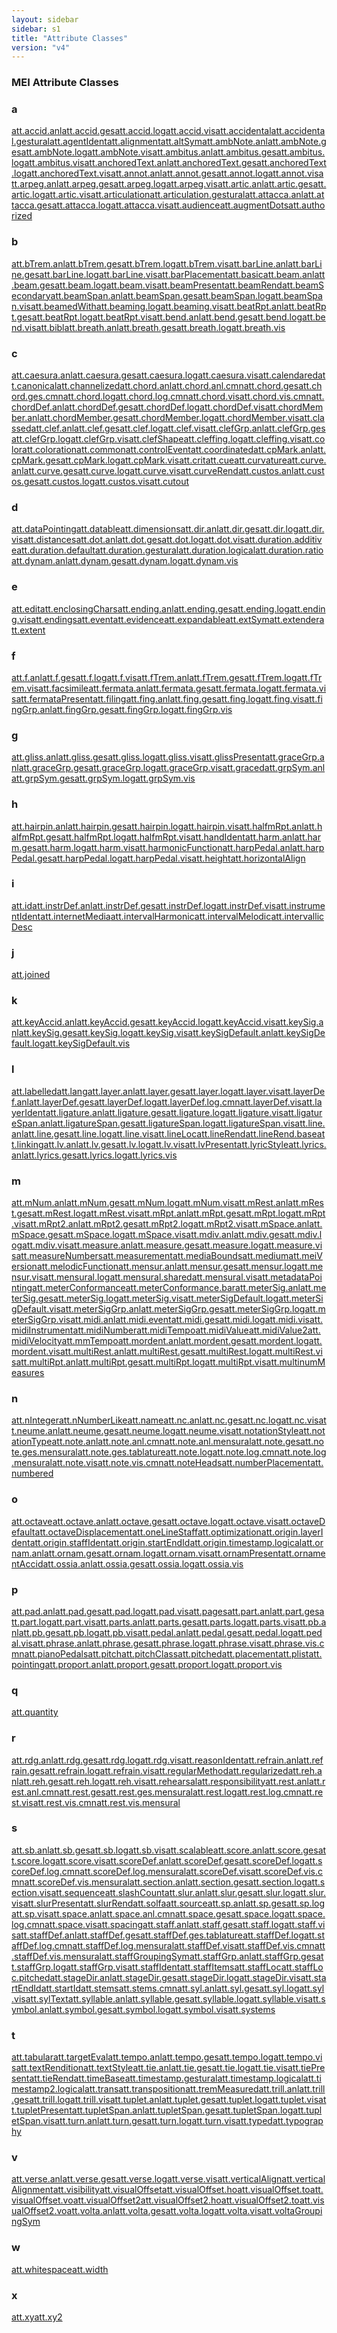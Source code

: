 ```yaml
---
layout: sidebar
sidebar: s1
title: "Attribute Classes"
version: "v4"
---
```

<div>
   <h3 class="widget-title">MEI Attribute Classes</h3>
   <div class="textwidget">
      <div class="sortedInitials well a">
         <h3>a</h3><a class="link_odd chip a" href="{{ site.baseurl }}/{{ page.version }}/attribute-classes/att.accid.anl.html">att.accid.anl</a><a class="link_odd chip a" href="{{ site.baseurl }}/{{ page.version }}/attribute-classes/att.accid.ges.html">att.accid.ges</a><a class="link_odd chip a" href="{{ site.baseurl }}/{{ page.version }}/attribute-classes/att.accid.log.html">att.accid.log</a><a class="link_odd chip a" href="{{ site.baseurl }}/{{ page.version }}/attribute-classes/att.accid.vis.html">att.accid.vis</a><a class="link_odd chip a" href="{{ site.baseurl }}/{{ page.version }}/attribute-classes/att.accidental.html">att.accidental</a><a class="link_odd chip a" href="{{ site.baseurl }}/{{ page.version }}/attribute-classes/att.accidental.gestural.html">att.accidental.gestural</a><a class="link_odd chip a" href="{{ site.baseurl }}/{{ page.version }}/attribute-classes/att.agentident.html">att.agentIdent</a><a class="link_odd chip a" href="{{ site.baseurl }}/{{ page.version }}/attribute-classes/att.alignment.html">att.alignment</a><a class="link_odd chip a" href="{{ site.baseurl }}/{{ page.version }}/attribute-classes/att.altsym.html">att.altSym</a><a class="link_odd chip a" href="{{ site.baseurl }}/{{ page.version }}/attribute-classes/att.ambnote.anl.html">att.ambNote.anl</a><a class="link_odd chip a" href="{{ site.baseurl }}/{{ page.version }}/attribute-classes/att.ambnote.ges.html">att.ambNote.ges</a><a class="link_odd chip a" href="{{ site.baseurl }}/{{ page.version }}/attribute-classes/att.ambnote.log.html">att.ambNote.log</a><a class="link_odd chip a" href="{{ site.baseurl }}/{{ page.version }}/attribute-classes/att.ambnote.vis.html">att.ambNote.vis</a><a class="link_odd chip a" href="{{ site.baseurl }}/{{ page.version }}/attribute-classes/att.ambitus.anl.html">att.ambitus.anl</a><a class="link_odd chip a" href="{{ site.baseurl }}/{{ page.version }}/attribute-classes/att.ambitus.ges.html">att.ambitus.ges</a><a class="link_odd chip a" href="{{ site.baseurl }}/{{ page.version }}/attribute-classes/att.ambitus.log.html">att.ambitus.log</a><a class="link_odd chip a" href="{{ site.baseurl }}/{{ page.version }}/attribute-classes/att.ambitus.vis.html">att.ambitus.vis</a><a class="link_odd chip a" href="{{ site.baseurl }}/{{ page.version }}/attribute-classes/att.anchoredtext.anl.html">att.anchoredText.anl</a><a class="link_odd chip a" href="{{ site.baseurl }}/{{ page.version }}/attribute-classes/att.anchoredtext.ges.html">att.anchoredText.ges</a><a class="link_odd chip a" href="{{ site.baseurl }}/{{ page.version }}/attribute-classes/att.anchoredtext.log.html">att.anchoredText.log</a><a class="link_odd chip a" href="{{ site.baseurl }}/{{ page.version }}/attribute-classes/att.anchoredtext.vis.html">att.anchoredText.vis</a><a class="link_odd chip a" href="{{ site.baseurl }}/{{ page.version }}/attribute-classes/att.annot.anl.html">att.annot.anl</a><a class="link_odd chip a" href="{{ site.baseurl }}/{{ page.version }}/attribute-classes/att.annot.ges.html">att.annot.ges</a><a class="link_odd chip a" href="{{ site.baseurl }}/{{ page.version }}/attribute-classes/att.annot.log.html">att.annot.log</a><a class="link_odd chip a" href="{{ site.baseurl }}/{{ page.version }}/attribute-classes/att.annot.vis.html">att.annot.vis</a><a class="link_odd chip a" href="{{ site.baseurl }}/{{ page.version }}/attribute-classes/att.arpeg.anl.html">att.arpeg.anl</a><a class="link_odd chip a" href="{{ site.baseurl }}/{{ page.version }}/attribute-classes/att.arpeg.ges.html">att.arpeg.ges</a><a class="link_odd chip a" href="{{ site.baseurl }}/{{ page.version }}/attribute-classes/att.arpeg.log.html">att.arpeg.log</a><a class="link_odd chip a" href="{{ site.baseurl }}/{{ page.version }}/attribute-classes/att.arpeg.vis.html">att.arpeg.vis</a><a class="link_odd chip a" href="{{ site.baseurl }}/{{ page.version }}/attribute-classes/att.artic.anl.html">att.artic.anl</a><a class="link_odd chip a" href="{{ site.baseurl }}/{{ page.version }}/attribute-classes/att.artic.ges.html">att.artic.ges</a><a class="link_odd chip a" href="{{ site.baseurl }}/{{ page.version }}/attribute-classes/att.artic.log.html">att.artic.log</a><a class="link_odd chip a" href="{{ site.baseurl }}/{{ page.version }}/attribute-classes/att.artic.vis.html">att.artic.vis</a><a class="link_odd chip a" href="{{ site.baseurl }}/{{ page.version }}/attribute-classes/att.articulation.html">att.articulation</a><a class="link_odd chip a" href="{{ site.baseurl }}/{{ page.version }}/attribute-classes/att.articulation.gestural.html">att.articulation.gestural</a><a class="link_odd chip a" href="{{ site.baseurl }}/{{ page.version }}/attribute-classes/att.attacca.anl.html">att.attacca.anl</a><a class="link_odd chip a" href="{{ site.baseurl }}/{{ page.version }}/attribute-classes/att.attacca.ges.html">att.attacca.ges</a><a class="link_odd chip a" href="{{ site.baseurl }}/{{ page.version }}/attribute-classes/att.attacca.log.html">att.attacca.log</a><a class="link_odd chip a" href="{{ site.baseurl }}/{{ page.version }}/attribute-classes/att.attacca.vis.html">att.attacca.vis</a><a class="link_odd chip a" href="{{ site.baseurl }}/{{ page.version }}/attribute-classes/att.audience.html">att.audience</a><a class="link_odd chip a" href="{{ site.baseurl }}/{{ page.version }}/attribute-classes/att.augmentdots.html">att.augmentDots</a><a class="link_odd chip a" href="{{ site.baseurl }}/{{ page.version }}/attribute-classes/att.authorized.html">att.authorized</a></div>
      <div class="sortedInitials well b">
         <h3>b</h3><a class="link_odd chip b" href="{{ site.baseurl }}/{{ page.version }}/attribute-classes/att.btrem.anl.html">att.bTrem.anl</a><a class="link_odd chip b" href="{{ site.baseurl }}/{{ page.version }}/attribute-classes/att.btrem.ges.html">att.bTrem.ges</a><a class="link_odd chip b" href="{{ site.baseurl }}/{{ page.version }}/attribute-classes/att.btrem.log.html">att.bTrem.log</a><a class="link_odd chip b" href="{{ site.baseurl }}/{{ page.version }}/attribute-classes/att.btrem.vis.html">att.bTrem.vis</a><a class="link_odd chip b" href="{{ site.baseurl }}/{{ page.version }}/attribute-classes/att.barline.anl.html">att.barLine.anl</a><a class="link_odd chip b" href="{{ site.baseurl }}/{{ page.version }}/attribute-classes/att.barline.ges.html">att.barLine.ges</a><a class="link_odd chip b" href="{{ site.baseurl }}/{{ page.version }}/attribute-classes/att.barline.log.html">att.barLine.log</a><a class="link_odd chip b" href="{{ site.baseurl }}/{{ page.version }}/attribute-classes/att.barline.vis.html">att.barLine.vis</a><a class="link_odd chip b" href="{{ site.baseurl }}/{{ page.version }}/attribute-classes/att.barplacement.html">att.barPlacement</a><a class="link_odd chip b" href="{{ site.baseurl }}/{{ page.version }}/attribute-classes/att.basic.html">att.basic</a><a class="link_odd chip b" href="{{ site.baseurl }}/{{ page.version }}/attribute-classes/att.beam.anl.html">att.beam.anl</a><a class="link_odd chip b" href="{{ site.baseurl }}/{{ page.version }}/attribute-classes/att.beam.ges.html">att.beam.ges</a><a class="link_odd chip b" href="{{ site.baseurl }}/{{ page.version }}/attribute-classes/att.beam.log.html">att.beam.log</a><a class="link_odd chip b" href="{{ site.baseurl }}/{{ page.version }}/attribute-classes/att.beam.vis.html">att.beam.vis</a><a class="link_odd chip b" href="{{ site.baseurl }}/{{ page.version }}/attribute-classes/att.beampresent.html">att.beamPresent</a><a class="link_odd chip b" href="{{ site.baseurl }}/{{ page.version }}/attribute-classes/att.beamrend.html">att.beamRend</a><a class="link_odd chip b" href="{{ site.baseurl }}/{{ page.version }}/attribute-classes/att.beamsecondary.html">att.beamSecondary</a><a class="link_odd chip b" href="{{ site.baseurl }}/{{ page.version }}/attribute-classes/att.beamspan.anl.html">att.beamSpan.anl</a><a class="link_odd chip b" href="{{ site.baseurl }}/{{ page.version }}/attribute-classes/att.beamspan.ges.html">att.beamSpan.ges</a><a class="link_odd chip b" href="{{ site.baseurl }}/{{ page.version }}/attribute-classes/att.beamspan.log.html">att.beamSpan.log</a><a class="link_odd chip b" href="{{ site.baseurl }}/{{ page.version }}/attribute-classes/att.beamspan.vis.html">att.beamSpan.vis</a><a class="link_odd chip b" href="{{ site.baseurl }}/{{ page.version }}/attribute-classes/att.beamedwith.html">att.beamedWith</a><a class="link_odd chip b" href="{{ site.baseurl }}/{{ page.version }}/attribute-classes/att.beaming.log.html">att.beaming.log</a><a class="link_odd chip b" href="{{ site.baseurl }}/{{ page.version }}/attribute-classes/att.beaming.vis.html">att.beaming.vis</a><a class="link_odd chip b" href="{{ site.baseurl }}/{{ page.version }}/attribute-classes/att.beatrpt.anl.html">att.beatRpt.anl</a><a class="link_odd chip b" href="{{ site.baseurl }}/{{ page.version }}/attribute-classes/att.beatrpt.ges.html">att.beatRpt.ges</a><a class="link_odd chip b" href="{{ site.baseurl }}/{{ page.version }}/attribute-classes/att.beatrpt.log.html">att.beatRpt.log</a><a class="link_odd chip b" href="{{ site.baseurl }}/{{ page.version }}/attribute-classes/att.beatrpt.vis.html">att.beatRpt.vis</a><a class="link_odd chip b" href="{{ site.baseurl }}/{{ page.version }}/attribute-classes/att.bend.anl.html">att.bend.anl</a><a class="link_odd chip b" href="{{ site.baseurl }}/{{ page.version }}/attribute-classes/att.bend.ges.html">att.bend.ges</a><a class="link_odd chip b" href="{{ site.baseurl }}/{{ page.version }}/attribute-classes/att.bend.log.html">att.bend.log</a><a class="link_odd chip b" href="{{ site.baseurl }}/{{ page.version }}/attribute-classes/att.bend.vis.html">att.bend.vis</a><a class="link_odd chip b" href="{{ site.baseurl }}/{{ page.version }}/attribute-classes/att.bibl.html">att.bibl</a><a class="link_odd chip b" href="{{ site.baseurl }}/{{ page.version }}/attribute-classes/att.breath.anl.html">att.breath.anl</a><a class="link_odd chip b" href="{{ site.baseurl }}/{{ page.version }}/attribute-classes/att.breath.ges.html">att.breath.ges</a><a class="link_odd chip b" href="{{ site.baseurl }}/{{ page.version }}/attribute-classes/att.breath.log.html">att.breath.log</a><a class="link_odd chip b" href="{{ site.baseurl }}/{{ page.version }}/attribute-classes/att.breath.vis.html">att.breath.vis</a></div>
      <div class="sortedInitials well c">
         <h3>c</h3><a class="link_odd chip c" href="{{ site.baseurl }}/{{ page.version }}/attribute-classes/att.caesura.anl.html">att.caesura.anl</a><a class="link_odd chip c" href="{{ site.baseurl }}/{{ page.version }}/attribute-classes/att.caesura.ges.html">att.caesura.ges</a><a class="link_odd chip c" href="{{ site.baseurl }}/{{ page.version }}/attribute-classes/att.caesura.log.html">att.caesura.log</a><a class="link_odd chip c" href="{{ site.baseurl }}/{{ page.version }}/attribute-classes/att.caesura.vis.html">att.caesura.vis</a><a class="link_odd chip c" href="{{ site.baseurl }}/{{ page.version }}/attribute-classes/att.calendared.html">att.calendared</a><a class="link_odd chip c" href="{{ site.baseurl }}/{{ page.version }}/attribute-classes/att.canonical.html">att.canonical</a><a class="link_odd chip c" href="{{ site.baseurl }}/{{ page.version }}/attribute-classes/att.channelized.html">att.channelized</a><a class="link_odd chip c" href="{{ site.baseurl }}/{{ page.version }}/attribute-classes/att.chord.anl.html">att.chord.anl</a><a class="link_odd chip c" href="{{ site.baseurl }}/{{ page.version }}/attribute-classes/att.chord.anl.cmn.html">att.chord.anl.cmn</a><a class="link_odd chip c" href="{{ site.baseurl }}/{{ page.version }}/attribute-classes/att.chord.ges.html">att.chord.ges</a><a class="link_odd chip c" href="{{ site.baseurl }}/{{ page.version }}/attribute-classes/att.chord.ges.cmn.html">att.chord.ges.cmn</a><a class="link_odd chip c" href="{{ site.baseurl }}/{{ page.version }}/attribute-classes/att.chord.log.html">att.chord.log</a><a class="link_odd chip c" href="{{ site.baseurl }}/{{ page.version }}/attribute-classes/att.chord.log.cmn.html">att.chord.log.cmn</a><a class="link_odd chip c" href="{{ site.baseurl }}/{{ page.version }}/attribute-classes/att.chord.vis.html">att.chord.vis</a><a class="link_odd chip c" href="{{ site.baseurl }}/{{ page.version }}/attribute-classes/att.chord.vis.cmn.html">att.chord.vis.cmn</a><a class="link_odd chip c" href="{{ site.baseurl }}/{{ page.version }}/attribute-classes/att.chorddef.anl.html">att.chordDef.anl</a><a class="link_odd chip c" href="{{ site.baseurl }}/{{ page.version }}/attribute-classes/att.chorddef.ges.html">att.chordDef.ges</a><a class="link_odd chip c" href="{{ site.baseurl }}/{{ page.version }}/attribute-classes/att.chorddef.log.html">att.chordDef.log</a><a class="link_odd chip c" href="{{ site.baseurl }}/{{ page.version }}/attribute-classes/att.chorddef.vis.html">att.chordDef.vis</a><a class="link_odd chip c" href="{{ site.baseurl }}/{{ page.version }}/attribute-classes/att.chordmember.anl.html">att.chordMember.anl</a><a class="link_odd chip c" href="{{ site.baseurl }}/{{ page.version }}/attribute-classes/att.chordmember.ges.html">att.chordMember.ges</a><a class="link_odd chip c" href="{{ site.baseurl }}/{{ page.version }}/attribute-classes/att.chordmember.log.html">att.chordMember.log</a><a class="link_odd chip c" href="{{ site.baseurl }}/{{ page.version }}/attribute-classes/att.chordmember.vis.html">att.chordMember.vis</a><a class="link_odd chip c" href="{{ site.baseurl }}/{{ page.version }}/attribute-classes/att.classed.html">att.classed</a><a class="link_odd chip c" href="{{ site.baseurl }}/{{ page.version }}/attribute-classes/att.clef.anl.html">att.clef.anl</a><a class="link_odd chip c" href="{{ site.baseurl }}/{{ page.version }}/attribute-classes/att.clef.ges.html">att.clef.ges</a><a class="link_odd chip c" href="{{ site.baseurl }}/{{ page.version }}/attribute-classes/att.clef.log.html">att.clef.log</a><a class="link_odd chip c" href="{{ site.baseurl }}/{{ page.version }}/attribute-classes/att.clef.vis.html">att.clef.vis</a><a class="link_odd chip c" href="{{ site.baseurl }}/{{ page.version }}/attribute-classes/att.clefgrp.anl.html">att.clefGrp.anl</a><a class="link_odd chip c" href="{{ site.baseurl }}/{{ page.version }}/attribute-classes/att.clefgrp.ges.html">att.clefGrp.ges</a><a class="link_odd chip c" href="{{ site.baseurl }}/{{ page.version }}/attribute-classes/att.clefgrp.log.html">att.clefGrp.log</a><a class="link_odd chip c" href="{{ site.baseurl }}/{{ page.version }}/attribute-classes/att.clefgrp.vis.html">att.clefGrp.vis</a><a class="link_odd chip c" href="{{ site.baseurl }}/{{ page.version }}/attribute-classes/att.clefshape.html">att.clefShape</a><a class="link_odd chip c" href="{{ site.baseurl }}/{{ page.version }}/attribute-classes/att.cleffing.log.html">att.cleffing.log</a><a class="link_odd chip c" href="{{ site.baseurl }}/{{ page.version }}/attribute-classes/att.cleffing.vis.html">att.cleffing.vis</a><a class="link_odd chip c" href="{{ site.baseurl }}/{{ page.version }}/attribute-classes/att.color.html">att.color</a><a class="link_odd chip c" href="{{ site.baseurl }}/{{ page.version }}/attribute-classes/att.coloration.html">att.coloration</a><a class="link_odd chip c" href="{{ site.baseurl }}/{{ page.version }}/attribute-classes/att.common.html">att.common</a><a class="link_odd chip c" href="{{ site.baseurl }}/{{ page.version }}/attribute-classes/att.controlevent.html">att.controlEvent</a><a class="link_odd chip c" href="{{ site.baseurl }}/{{ page.version }}/attribute-classes/att.coordinated.html">att.coordinated</a><a class="link_odd chip c" href="{{ site.baseurl }}/{{ page.version }}/attribute-classes/att.cpmark.anl.html">att.cpMark.anl</a><a class="link_odd chip c" href="{{ site.baseurl }}/{{ page.version }}/attribute-classes/att.cpmark.ges.html">att.cpMark.ges</a><a class="link_odd chip c" href="{{ site.baseurl }}/{{ page.version }}/attribute-classes/att.cpmark.log.html">att.cpMark.log</a><a class="link_odd chip c" href="{{ site.baseurl }}/{{ page.version }}/attribute-classes/att.cpmark.vis.html">att.cpMark.vis</a><a class="link_odd chip c" href="{{ site.baseurl }}/{{ page.version }}/attribute-classes/att.crit.html">att.crit</a><a class="link_odd chip c" href="{{ site.baseurl }}/{{ page.version }}/attribute-classes/att.cue.html">att.cue</a><a class="link_odd chip c" href="{{ site.baseurl }}/{{ page.version }}/attribute-classes/att.curvature.html">att.curvature</a><a class="link_odd chip c" href="{{ site.baseurl }}/{{ page.version }}/attribute-classes/att.curve.anl.html">att.curve.anl</a><a class="link_odd chip c" href="{{ site.baseurl }}/{{ page.version }}/attribute-classes/att.curve.ges.html">att.curve.ges</a><a class="link_odd chip c" href="{{ site.baseurl }}/{{ page.version }}/attribute-classes/att.curve.log.html">att.curve.log</a><a class="link_odd chip c" href="{{ site.baseurl }}/{{ page.version }}/attribute-classes/att.curve.vis.html">att.curve.vis</a><a class="link_odd chip c" href="{{ site.baseurl }}/{{ page.version }}/attribute-classes/att.curverend.html">att.curveRend</a><a class="link_odd chip c" href="{{ site.baseurl }}/{{ page.version }}/attribute-classes/att.custos.anl.html">att.custos.anl</a><a class="link_odd chip c" href="{{ site.baseurl }}/{{ page.version }}/attribute-classes/att.custos.ges.html">att.custos.ges</a><a class="link_odd chip c" href="{{ site.baseurl }}/{{ page.version }}/attribute-classes/att.custos.log.html">att.custos.log</a><a class="link_odd chip c" href="{{ site.baseurl }}/{{ page.version }}/attribute-classes/att.custos.vis.html">att.custos.vis</a><a class="link_odd chip c" href="{{ site.baseurl }}/{{ page.version }}/attribute-classes/att.cutout.html">att.cutout</a></div>
      <div class="sortedInitials well d">
         <h3>d</h3><a class="link_odd chip d" href="{{ site.baseurl }}/{{ page.version }}/attribute-classes/att.datapointing.html">att.dataPointing</a><a class="link_odd chip d" href="{{ site.baseurl }}/{{ page.version }}/attribute-classes/att.datable.html">att.datable</a><a class="link_odd chip d" href="{{ site.baseurl }}/{{ page.version }}/attribute-classes/att.dimensions.html">att.dimensions</a><a class="link_odd chip d" href="{{ site.baseurl }}/{{ page.version }}/attribute-classes/att.dir.anl.html">att.dir.anl</a><a class="link_odd chip d" href="{{ site.baseurl }}/{{ page.version }}/attribute-classes/att.dir.ges.html">att.dir.ges</a><a class="link_odd chip d" href="{{ site.baseurl }}/{{ page.version }}/attribute-classes/att.dir.log.html">att.dir.log</a><a class="link_odd chip d" href="{{ site.baseurl }}/{{ page.version }}/attribute-classes/att.dir.vis.html">att.dir.vis</a><a class="link_odd chip d" href="{{ site.baseurl }}/{{ page.version }}/attribute-classes/att.distances.html">att.distances</a><a class="link_odd chip d" href="{{ site.baseurl }}/{{ page.version }}/attribute-classes/att.dot.anl.html">att.dot.anl</a><a class="link_odd chip d" href="{{ site.baseurl }}/{{ page.version }}/attribute-classes/att.dot.ges.html">att.dot.ges</a><a class="link_odd chip d" href="{{ site.baseurl }}/{{ page.version }}/attribute-classes/att.dot.log.html">att.dot.log</a><a class="link_odd chip d" href="{{ site.baseurl }}/{{ page.version }}/attribute-classes/att.dot.vis.html">att.dot.vis</a><a class="link_odd chip d" href="{{ site.baseurl }}/{{ page.version }}/attribute-classes/att.duration.additive.html">att.duration.additive</a><a class="link_odd chip d" href="{{ site.baseurl }}/{{ page.version }}/attribute-classes/att.duration.default.html">att.duration.default</a><a class="link_odd chip d" href="{{ site.baseurl }}/{{ page.version }}/attribute-classes/att.duration.gestural.html">att.duration.gestural</a><a class="link_odd chip d" href="{{ site.baseurl }}/{{ page.version }}/attribute-classes/att.duration.logical.html">att.duration.logical</a><a class="link_odd chip d" href="{{ site.baseurl }}/{{ page.version }}/attribute-classes/att.duration.ratio.html">att.duration.ratio</a><a class="link_odd chip d" href="{{ site.baseurl }}/{{ page.version }}/attribute-classes/att.dynam.anl.html">att.dynam.anl</a><a class="link_odd chip d" href="{{ site.baseurl }}/{{ page.version }}/attribute-classes/att.dynam.ges.html">att.dynam.ges</a><a class="link_odd chip d" href="{{ site.baseurl }}/{{ page.version }}/attribute-classes/att.dynam.log.html">att.dynam.log</a><a class="link_odd chip d" href="{{ site.baseurl }}/{{ page.version }}/attribute-classes/att.dynam.vis.html">att.dynam.vis</a></div>
      <div class="sortedInitials well e">
         <h3>e</h3><a class="link_odd chip e" href="{{ site.baseurl }}/{{ page.version }}/attribute-classes/att.edit.html">att.edit</a><a class="link_odd chip e" href="{{ site.baseurl }}/{{ page.version }}/attribute-classes/att.enclosingchars.html">att.enclosingChars</a><a class="link_odd chip e" href="{{ site.baseurl }}/{{ page.version }}/attribute-classes/att.ending.anl.html">att.ending.anl</a><a class="link_odd chip e" href="{{ site.baseurl }}/{{ page.version }}/attribute-classes/att.ending.ges.html">att.ending.ges</a><a class="link_odd chip e" href="{{ site.baseurl }}/{{ page.version }}/attribute-classes/att.ending.log.html">att.ending.log</a><a class="link_odd chip e" href="{{ site.baseurl }}/{{ page.version }}/attribute-classes/att.ending.vis.html">att.ending.vis</a><a class="link_odd chip e" href="{{ site.baseurl }}/{{ page.version }}/attribute-classes/att.endings.html">att.endings</a><a class="link_odd chip e" href="{{ site.baseurl }}/{{ page.version }}/attribute-classes/att.event.html">att.event</a><a class="link_odd chip e" href="{{ site.baseurl }}/{{ page.version }}/attribute-classes/att.evidence.html">att.evidence</a><a class="link_odd chip e" href="{{ site.baseurl }}/{{ page.version }}/attribute-classes/att.expandable.html">att.expandable</a><a class="link_odd chip e" href="{{ site.baseurl }}/{{ page.version }}/attribute-classes/att.extsym.html">att.extSym</a><a class="link_odd chip e" href="{{ site.baseurl }}/{{ page.version }}/attribute-classes/att.extender.html">att.extender</a><a class="link_odd chip e" href="{{ site.baseurl }}/{{ page.version }}/attribute-classes/att.extent.html">att.extent</a></div>
      <div class="sortedInitials well f">
         <h3>f</h3><a class="link_odd chip f" href="{{ site.baseurl }}/{{ page.version }}/attribute-classes/att.f.anl.html">att.f.anl</a><a class="link_odd chip f" href="{{ site.baseurl }}/{{ page.version }}/attribute-classes/att.f.ges.html">att.f.ges</a><a class="link_odd chip f" href="{{ site.baseurl }}/{{ page.version }}/attribute-classes/att.f.log.html">att.f.log</a><a class="link_odd chip f" href="{{ site.baseurl }}/{{ page.version }}/attribute-classes/att.f.vis.html">att.f.vis</a><a class="link_odd chip f" href="{{ site.baseurl }}/{{ page.version }}/attribute-classes/att.ftrem.anl.html">att.fTrem.anl</a><a class="link_odd chip f" href="{{ site.baseurl }}/{{ page.version }}/attribute-classes/att.ftrem.ges.html">att.fTrem.ges</a><a class="link_odd chip f" href="{{ site.baseurl }}/{{ page.version }}/attribute-classes/att.ftrem.log.html">att.fTrem.log</a><a class="link_odd chip f" href="{{ site.baseurl }}/{{ page.version }}/attribute-classes/att.ftrem.vis.html">att.fTrem.vis</a><a class="link_odd chip f" href="{{ site.baseurl }}/{{ page.version }}/attribute-classes/att.facsimile.html">att.facsimile</a><a class="link_odd chip f" href="{{ site.baseurl }}/{{ page.version }}/attribute-classes/att.fermata.anl.html">att.fermata.anl</a><a class="link_odd chip f" href="{{ site.baseurl }}/{{ page.version }}/attribute-classes/att.fermata.ges.html">att.fermata.ges</a><a class="link_odd chip f" href="{{ site.baseurl }}/{{ page.version }}/attribute-classes/att.fermata.log.html">att.fermata.log</a><a class="link_odd chip f" href="{{ site.baseurl }}/{{ page.version }}/attribute-classes/att.fermata.vis.html">att.fermata.vis</a><a class="link_odd chip f" href="{{ site.baseurl }}/{{ page.version }}/attribute-classes/att.fermatapresent.html">att.fermataPresent</a><a class="link_odd chip f" href="{{ site.baseurl }}/{{ page.version }}/attribute-classes/att.filing.html">att.filing</a><a class="link_odd chip f" href="{{ site.baseurl }}/{{ page.version }}/attribute-classes/att.fing.anl.html">att.fing.anl</a><a class="link_odd chip f" href="{{ site.baseurl }}/{{ page.version }}/attribute-classes/att.fing.ges.html">att.fing.ges</a><a class="link_odd chip f" href="{{ site.baseurl }}/{{ page.version }}/attribute-classes/att.fing.log.html">att.fing.log</a><a class="link_odd chip f" href="{{ site.baseurl }}/{{ page.version }}/attribute-classes/att.fing.vis.html">att.fing.vis</a><a class="link_odd chip f" href="{{ site.baseurl }}/{{ page.version }}/attribute-classes/att.finggrp.anl.html">att.fingGrp.anl</a><a class="link_odd chip f" href="{{ site.baseurl }}/{{ page.version }}/attribute-classes/att.finggrp.ges.html">att.fingGrp.ges</a><a class="link_odd chip f" href="{{ site.baseurl }}/{{ page.version }}/attribute-classes/att.finggrp.log.html">att.fingGrp.log</a><a class="link_odd chip f" href="{{ site.baseurl }}/{{ page.version }}/attribute-classes/att.finggrp.vis.html">att.fingGrp.vis</a></div>
      <div class="sortedInitials well g">
         <h3>g</h3><a class="link_odd chip g" href="{{ site.baseurl }}/{{ page.version }}/attribute-classes/att.gliss.anl.html">att.gliss.anl</a><a class="link_odd chip g" href="{{ site.baseurl }}/{{ page.version }}/attribute-classes/att.gliss.ges.html">att.gliss.ges</a><a class="link_odd chip g" href="{{ site.baseurl }}/{{ page.version }}/attribute-classes/att.gliss.log.html">att.gliss.log</a><a class="link_odd chip g" href="{{ site.baseurl }}/{{ page.version }}/attribute-classes/att.gliss.vis.html">att.gliss.vis</a><a class="link_odd chip g" href="{{ site.baseurl }}/{{ page.version }}/attribute-classes/att.glisspresent.html">att.glissPresent</a><a class="link_odd chip g" href="{{ site.baseurl }}/{{ page.version }}/attribute-classes/att.gracegrp.anl.html">att.graceGrp.anl</a><a class="link_odd chip g" href="{{ site.baseurl }}/{{ page.version }}/attribute-classes/att.gracegrp.ges.html">att.graceGrp.ges</a><a class="link_odd chip g" href="{{ site.baseurl }}/{{ page.version }}/attribute-classes/att.gracegrp.log.html">att.graceGrp.log</a><a class="link_odd chip g" href="{{ site.baseurl }}/{{ page.version }}/attribute-classes/att.gracegrp.vis.html">att.graceGrp.vis</a><a class="link_odd chip g" href="{{ site.baseurl }}/{{ page.version }}/attribute-classes/att.graced.html">att.graced</a><a class="link_odd chip g" href="{{ site.baseurl }}/{{ page.version }}/attribute-classes/att.grpsym.anl.html">att.grpSym.anl</a><a class="link_odd chip g" href="{{ site.baseurl }}/{{ page.version }}/attribute-classes/att.grpsym.ges.html">att.grpSym.ges</a><a class="link_odd chip g" href="{{ site.baseurl }}/{{ page.version }}/attribute-classes/att.grpsym.log.html">att.grpSym.log</a><a class="link_odd chip g" href="{{ site.baseurl }}/{{ page.version }}/attribute-classes/att.grpsym.vis.html">att.grpSym.vis</a></div>
      <div class="sortedInitials well h">
         <h3>h</h3><a class="link_odd chip h" href="{{ site.baseurl }}/{{ page.version }}/attribute-classes/att.hairpin.anl.html">att.hairpin.anl</a><a class="link_odd chip h" href="{{ site.baseurl }}/{{ page.version }}/attribute-classes/att.hairpin.ges.html">att.hairpin.ges</a><a class="link_odd chip h" href="{{ site.baseurl }}/{{ page.version }}/attribute-classes/att.hairpin.log.html">att.hairpin.log</a><a class="link_odd chip h" href="{{ site.baseurl }}/{{ page.version }}/attribute-classes/att.hairpin.vis.html">att.hairpin.vis</a><a class="link_odd chip h" href="{{ site.baseurl }}/{{ page.version }}/attribute-classes/att.halfmrpt.anl.html">att.halfmRpt.anl</a><a class="link_odd chip h" href="{{ site.baseurl }}/{{ page.version }}/attribute-classes/att.halfmrpt.ges.html">att.halfmRpt.ges</a><a class="link_odd chip h" href="{{ site.baseurl }}/{{ page.version }}/attribute-classes/att.halfmrpt.log.html">att.halfmRpt.log</a><a class="link_odd chip h" href="{{ site.baseurl }}/{{ page.version }}/attribute-classes/att.halfmrpt.vis.html">att.halfmRpt.vis</a><a class="link_odd chip h" href="{{ site.baseurl }}/{{ page.version }}/attribute-classes/att.handident.html">att.handIdent</a><a class="link_odd chip h" href="{{ site.baseurl }}/{{ page.version }}/attribute-classes/att.harm.anl.html">att.harm.anl</a><a class="link_odd chip h" href="{{ site.baseurl }}/{{ page.version }}/attribute-classes/att.harm.ges.html">att.harm.ges</a><a class="link_odd chip h" href="{{ site.baseurl }}/{{ page.version }}/attribute-classes/att.harm.log.html">att.harm.log</a><a class="link_odd chip h" href="{{ site.baseurl }}/{{ page.version }}/attribute-classes/att.harm.vis.html">att.harm.vis</a><a class="link_odd chip h" href="{{ site.baseurl }}/{{ page.version }}/attribute-classes/att.harmonicfunction.html">att.harmonicFunction</a><a class="link_odd chip h" href="{{ site.baseurl }}/{{ page.version }}/attribute-classes/att.harppedal.anl.html">att.harpPedal.anl</a><a class="link_odd chip h" href="{{ site.baseurl }}/{{ page.version }}/attribute-classes/att.harppedal.ges.html">att.harpPedal.ges</a><a class="link_odd chip h" href="{{ site.baseurl }}/{{ page.version }}/attribute-classes/att.harppedal.log.html">att.harpPedal.log</a><a class="link_odd chip h" href="{{ site.baseurl }}/{{ page.version }}/attribute-classes/att.harppedal.vis.html">att.harpPedal.vis</a><a class="link_odd chip h" href="{{ site.baseurl }}/{{ page.version }}/attribute-classes/att.height.html">att.height</a><a class="link_odd chip h" href="{{ site.baseurl }}/{{ page.version }}/attribute-classes/att.horizontalalign.html">att.horizontalAlign</a></div>
      <div class="sortedInitials well i">
         <h3>i</h3><a class="link_odd chip i" href="{{ site.baseurl }}/{{ page.version }}/attribute-classes/att.id.html">att.id</a><a class="link_odd chip i" href="{{ site.baseurl }}/{{ page.version }}/attribute-classes/att.instrdef.anl.html">att.instrDef.anl</a><a class="link_odd chip i" href="{{ site.baseurl }}/{{ page.version }}/attribute-classes/att.instrdef.ges.html">att.instrDef.ges</a><a class="link_odd chip i" href="{{ site.baseurl }}/{{ page.version }}/attribute-classes/att.instrdef.log.html">att.instrDef.log</a><a class="link_odd chip i" href="{{ site.baseurl }}/{{ page.version }}/attribute-classes/att.instrdef.vis.html">att.instrDef.vis</a><a class="link_odd chip i" href="{{ site.baseurl }}/{{ page.version }}/attribute-classes/att.instrumentident.html">att.instrumentIdent</a><a class="link_odd chip i" href="{{ site.baseurl }}/{{ page.version }}/attribute-classes/att.internetmedia.html">att.internetMedia</a><a class="link_odd chip i" href="{{ site.baseurl }}/{{ page.version }}/attribute-classes/att.intervalharmonic.html">att.intervalHarmonic</a><a class="link_odd chip i" href="{{ site.baseurl }}/{{ page.version }}/attribute-classes/att.intervalmelodic.html">att.intervalMelodic</a><a class="link_odd chip i" href="{{ site.baseurl }}/{{ page.version }}/attribute-classes/att.intervallicdesc.html">att.intervallicDesc</a></div>
      <div class="sortedInitials well j">
         <h3>j</h3><a class="link_odd chip j" href="{{ site.baseurl }}/{{ page.version }}/attribute-classes/att.joined.html">att.joined</a></div>
      <div class="sortedInitials well k">
         <h3>k</h3><a class="link_odd chip k" href="{{ site.baseurl }}/{{ page.version }}/attribute-classes/att.keyaccid.anl.html">att.keyAccid.anl</a><a class="link_odd chip k" href="{{ site.baseurl }}/{{ page.version }}/attribute-classes/att.keyaccid.ges.html">att.keyAccid.ges</a><a class="link_odd chip k" href="{{ site.baseurl }}/{{ page.version }}/attribute-classes/att.keyaccid.log.html">att.keyAccid.log</a><a class="link_odd chip k" href="{{ site.baseurl }}/{{ page.version }}/attribute-classes/att.keyaccid.vis.html">att.keyAccid.vis</a><a class="link_odd chip k" href="{{ site.baseurl }}/{{ page.version }}/attribute-classes/att.keysig.anl.html">att.keySig.anl</a><a class="link_odd chip k" href="{{ site.baseurl }}/{{ page.version }}/attribute-classes/att.keysig.ges.html">att.keySig.ges</a><a class="link_odd chip k" href="{{ site.baseurl }}/{{ page.version }}/attribute-classes/att.keysig.log.html">att.keySig.log</a><a class="link_odd chip k" href="{{ site.baseurl }}/{{ page.version }}/attribute-classes/att.keysig.vis.html">att.keySig.vis</a><a class="link_odd chip k" href="{{ site.baseurl }}/{{ page.version }}/attribute-classes/att.keysigdefault.anl.html">att.keySigDefault.anl</a><a class="link_odd chip k" href="{{ site.baseurl }}/{{ page.version }}/attribute-classes/att.keysigdefault.log.html">att.keySigDefault.log</a><a class="link_odd chip k" href="{{ site.baseurl }}/{{ page.version }}/attribute-classes/att.keysigdefault.vis.html">att.keySigDefault.vis</a></div>
      <div class="sortedInitials well l">
         <h3>l</h3><a class="link_odd chip l" href="{{ site.baseurl }}/{{ page.version }}/attribute-classes/att.labelled.html">att.labelled</a><a class="link_odd chip l" href="{{ site.baseurl }}/{{ page.version }}/attribute-classes/att.lang.html">att.lang</a><a class="link_odd chip l" href="{{ site.baseurl }}/{{ page.version }}/attribute-classes/att.layer.anl.html">att.layer.anl</a><a class="link_odd chip l" href="{{ site.baseurl }}/{{ page.version }}/attribute-classes/att.layer.ges.html">att.layer.ges</a><a class="link_odd chip l" href="{{ site.baseurl }}/{{ page.version }}/attribute-classes/att.layer.log.html">att.layer.log</a><a class="link_odd chip l" href="{{ site.baseurl }}/{{ page.version }}/attribute-classes/att.layer.vis.html">att.layer.vis</a><a class="link_odd chip l" href="{{ site.baseurl }}/{{ page.version }}/attribute-classes/att.layerdef.anl.html">att.layerDef.anl</a><a class="link_odd chip l" href="{{ site.baseurl }}/{{ page.version }}/attribute-classes/att.layerdef.ges.html">att.layerDef.ges</a><a class="link_odd chip l" href="{{ site.baseurl }}/{{ page.version }}/attribute-classes/att.layerdef.log.html">att.layerDef.log</a><a class="link_odd chip l" href="{{ site.baseurl }}/{{ page.version }}/attribute-classes/att.layerdef.log.cmn.html">att.layerDef.log.cmn</a><a class="link_odd chip l" href="{{ site.baseurl }}/{{ page.version }}/attribute-classes/att.layerdef.vis.html">att.layerDef.vis</a><a class="link_odd chip l" href="{{ site.baseurl }}/{{ page.version }}/attribute-classes/att.layerident.html">att.layerIdent</a><a class="link_odd chip l" href="{{ site.baseurl }}/{{ page.version }}/attribute-classes/att.ligature.anl.html">att.ligature.anl</a><a class="link_odd chip l" href="{{ site.baseurl }}/{{ page.version }}/attribute-classes/att.ligature.ges.html">att.ligature.ges</a><a class="link_odd chip l" href="{{ site.baseurl }}/{{ page.version }}/attribute-classes/att.ligature.log.html">att.ligature.log</a><a class="link_odd chip l" href="{{ site.baseurl }}/{{ page.version }}/attribute-classes/att.ligature.vis.html">att.ligature.vis</a><a class="link_odd chip l" href="{{ site.baseurl }}/{{ page.version }}/attribute-classes/att.ligaturespan.anl.html">att.ligatureSpan.anl</a><a class="link_odd chip l" href="{{ site.baseurl }}/{{ page.version }}/attribute-classes/att.ligaturespan.ges.html">att.ligatureSpan.ges</a><a class="link_odd chip l" href="{{ site.baseurl }}/{{ page.version }}/attribute-classes/att.ligaturespan.log.html">att.ligatureSpan.log</a><a class="link_odd chip l" href="{{ site.baseurl }}/{{ page.version }}/attribute-classes/att.ligaturespan.vis.html">att.ligatureSpan.vis</a><a class="link_odd chip l" href="{{ site.baseurl }}/{{ page.version }}/attribute-classes/att.line.anl.html">att.line.anl</a><a class="link_odd chip l" href="{{ site.baseurl }}/{{ page.version }}/attribute-classes/att.line.ges.html">att.line.ges</a><a class="link_odd chip l" href="{{ site.baseurl }}/{{ page.version }}/attribute-classes/att.line.log.html">att.line.log</a><a class="link_odd chip l" href="{{ site.baseurl }}/{{ page.version }}/attribute-classes/att.line.vis.html">att.line.vis</a><a class="link_odd chip l" href="{{ site.baseurl }}/{{ page.version }}/attribute-classes/att.lineloc.html">att.lineLoc</a><a class="link_odd chip l" href="{{ site.baseurl }}/{{ page.version }}/attribute-classes/att.linerend.html">att.lineRend</a><a class="link_odd chip l" href="{{ site.baseurl }}/{{ page.version }}/attribute-classes/att.linerend.base.html">att.lineRend.base</a><a class="link_odd chip l" href="{{ site.baseurl }}/{{ page.version }}/attribute-classes/att.linking.html">att.linking</a><a class="link_odd chip l" href="{{ site.baseurl }}/{{ page.version }}/attribute-classes/att.lv.anl.html">att.lv.anl</a><a class="link_odd chip l" href="{{ site.baseurl }}/{{ page.version }}/attribute-classes/att.lv.ges.html">att.lv.ges</a><a class="link_odd chip l" href="{{ site.baseurl }}/{{ page.version }}/attribute-classes/att.lv.log.html">att.lv.log</a><a class="link_odd chip l" href="{{ site.baseurl }}/{{ page.version }}/attribute-classes/att.lv.vis.html">att.lv.vis</a><a class="link_odd chip l" href="{{ site.baseurl }}/{{ page.version }}/attribute-classes/att.lvpresent.html">att.lvPresent</a><a class="link_odd chip l" href="{{ site.baseurl }}/{{ page.version }}/attribute-classes/att.lyricstyle.html">att.lyricStyle</a><a class="link_odd chip l" href="{{ site.baseurl }}/{{ page.version }}/attribute-classes/att.lyrics.anl.html">att.lyrics.anl</a><a class="link_odd chip l" href="{{ site.baseurl }}/{{ page.version }}/attribute-classes/att.lyrics.ges.html">att.lyrics.ges</a><a class="link_odd chip l" href="{{ site.baseurl }}/{{ page.version }}/attribute-classes/att.lyrics.log.html">att.lyrics.log</a><a class="link_odd chip l" href="{{ site.baseurl }}/{{ page.version }}/attribute-classes/att.lyrics.vis.html">att.lyrics.vis</a></div>
      <div class="sortedInitials well m">
         <h3>m</h3><a class="link_odd chip m" href="{{ site.baseurl }}/{{ page.version }}/attribute-classes/att.mnum.anl.html">att.mNum.anl</a><a class="link_odd chip m" href="{{ site.baseurl }}/{{ page.version }}/attribute-classes/att.mnum.ges.html">att.mNum.ges</a><a class="link_odd chip m" href="{{ site.baseurl }}/{{ page.version }}/attribute-classes/att.mnum.log.html">att.mNum.log</a><a class="link_odd chip m" href="{{ site.baseurl }}/{{ page.version }}/attribute-classes/att.mnum.vis.html">att.mNum.vis</a><a class="link_odd chip m" href="{{ site.baseurl }}/{{ page.version }}/attribute-classes/att.mrest.anl.html">att.mRest.anl</a><a class="link_odd chip m" href="{{ site.baseurl }}/{{ page.version }}/attribute-classes/att.mrest.ges.html">att.mRest.ges</a><a class="link_odd chip m" href="{{ site.baseurl }}/{{ page.version }}/attribute-classes/att.mrest.log.html">att.mRest.log</a><a class="link_odd chip m" href="{{ site.baseurl }}/{{ page.version }}/attribute-classes/att.mrest.vis.html">att.mRest.vis</a><a class="link_odd chip m" href="{{ site.baseurl }}/{{ page.version }}/attribute-classes/att.mrpt.anl.html">att.mRpt.anl</a><a class="link_odd chip m" href="{{ site.baseurl }}/{{ page.version }}/attribute-classes/att.mrpt.ges.html">att.mRpt.ges</a><a class="link_odd chip m" href="{{ site.baseurl }}/{{ page.version }}/attribute-classes/att.mrpt.log.html">att.mRpt.log</a><a class="link_odd chip m" href="{{ site.baseurl }}/{{ page.version }}/attribute-classes/att.mrpt.vis.html">att.mRpt.vis</a><a class="link_odd chip m" href="{{ site.baseurl }}/{{ page.version }}/attribute-classes/att.mrpt2.anl.html">att.mRpt2.anl</a><a class="link_odd chip m" href="{{ site.baseurl }}/{{ page.version }}/attribute-classes/att.mrpt2.ges.html">att.mRpt2.ges</a><a class="link_odd chip m" href="{{ site.baseurl }}/{{ page.version }}/attribute-classes/att.mrpt2.log.html">att.mRpt2.log</a><a class="link_odd chip m" href="{{ site.baseurl }}/{{ page.version }}/attribute-classes/att.mrpt2.vis.html">att.mRpt2.vis</a><a class="link_odd chip m" href="{{ site.baseurl }}/{{ page.version }}/attribute-classes/att.mspace.anl.html">att.mSpace.anl</a><a class="link_odd chip m" href="{{ site.baseurl }}/{{ page.version }}/attribute-classes/att.mspace.ges.html">att.mSpace.ges</a><a class="link_odd chip m" href="{{ site.baseurl }}/{{ page.version }}/attribute-classes/att.mspace.log.html">att.mSpace.log</a><a class="link_odd chip m" href="{{ site.baseurl }}/{{ page.version }}/attribute-classes/att.mspace.vis.html">att.mSpace.vis</a><a class="link_odd chip m" href="{{ site.baseurl }}/{{ page.version }}/attribute-classes/att.mdiv.anl.html">att.mdiv.anl</a><a class="link_odd chip m" href="{{ site.baseurl }}/{{ page.version }}/attribute-classes/att.mdiv.ges.html">att.mdiv.ges</a><a class="link_odd chip m" href="{{ site.baseurl }}/{{ page.version }}/attribute-classes/att.mdiv.log.html">att.mdiv.log</a><a class="link_odd chip m" href="{{ site.baseurl }}/{{ page.version }}/attribute-classes/att.mdiv.vis.html">att.mdiv.vis</a><a class="link_odd chip m" href="{{ site.baseurl }}/{{ page.version }}/attribute-classes/att.measure.anl.html">att.measure.anl</a><a class="link_odd chip m" href="{{ site.baseurl }}/{{ page.version }}/attribute-classes/att.measure.ges.html">att.measure.ges</a><a class="link_odd chip m" href="{{ site.baseurl }}/{{ page.version }}/attribute-classes/att.measure.log.html">att.measure.log</a><a class="link_odd chip m" href="{{ site.baseurl }}/{{ page.version }}/attribute-classes/att.measure.vis.html">att.measure.vis</a><a class="link_odd chip m" href="{{ site.baseurl }}/{{ page.version }}/attribute-classes/att.measurenumbers.html">att.measureNumbers</a><a class="link_odd chip m" href="{{ site.baseurl }}/{{ page.version }}/attribute-classes/att.measurement.html">att.measurement</a><a class="link_odd chip m" href="{{ site.baseurl }}/{{ page.version }}/attribute-classes/att.mediabounds.html">att.mediaBounds</a><a class="link_odd chip m" href="{{ site.baseurl }}/{{ page.version }}/attribute-classes/att.medium.html">att.medium</a><a class="link_odd chip m" href="{{ site.baseurl }}/{{ page.version }}/attribute-classes/att.meiversion.html">att.meiVersion</a><a class="link_odd chip m" href="{{ site.baseurl }}/{{ page.version }}/attribute-classes/att.melodicfunction.html">att.melodicFunction</a><a class="link_odd chip m" href="{{ site.baseurl }}/{{ page.version }}/attribute-classes/att.mensur.anl.html">att.mensur.anl</a><a class="link_odd chip m" href="{{ site.baseurl }}/{{ page.version }}/attribute-classes/att.mensur.ges.html">att.mensur.ges</a><a class="link_odd chip m" href="{{ site.baseurl }}/{{ page.version }}/attribute-classes/att.mensur.log.html">att.mensur.log</a><a class="link_odd chip m" href="{{ site.baseurl }}/{{ page.version }}/attribute-classes/att.mensur.vis.html">att.mensur.vis</a><a class="link_odd chip m" href="{{ site.baseurl }}/{{ page.version }}/attribute-classes/att.mensural.log.html">att.mensural.log</a><a class="link_odd chip m" href="{{ site.baseurl }}/{{ page.version }}/attribute-classes/att.mensural.shared.html">att.mensural.shared</a><a class="link_odd chip m" href="{{ site.baseurl }}/{{ page.version }}/attribute-classes/att.mensural.vis.html">att.mensural.vis</a><a class="link_odd chip m" href="{{ site.baseurl }}/{{ page.version }}/attribute-classes/att.metadatapointing.html">att.metadataPointing</a><a class="link_odd chip m" href="{{ site.baseurl }}/{{ page.version }}/attribute-classes/att.meterconformance.html">att.meterConformance</a><a class="link_odd chip m" href="{{ site.baseurl }}/{{ page.version }}/attribute-classes/att.meterconformance.bar.html">att.meterConformance.bar</a><a class="link_odd chip m" href="{{ site.baseurl }}/{{ page.version }}/attribute-classes/att.metersig.anl.html">att.meterSig.anl</a><a class="link_odd chip m" href="{{ site.baseurl }}/{{ page.version }}/attribute-classes/att.metersig.ges.html">att.meterSig.ges</a><a class="link_odd chip m" href="{{ site.baseurl }}/{{ page.version }}/attribute-classes/att.metersig.log.html">att.meterSig.log</a><a class="link_odd chip m" href="{{ site.baseurl }}/{{ page.version }}/attribute-classes/att.metersig.vis.html">att.meterSig.vis</a><a class="link_odd chip m" href="{{ site.baseurl }}/{{ page.version }}/attribute-classes/att.metersigdefault.log.html">att.meterSigDefault.log</a><a class="link_odd chip m" href="{{ site.baseurl }}/{{ page.version }}/attribute-classes/att.metersigdefault.vis.html">att.meterSigDefault.vis</a><a class="link_odd chip m" href="{{ site.baseurl }}/{{ page.version }}/attribute-classes/att.metersiggrp.anl.html">att.meterSigGrp.anl</a><a class="link_odd chip m" href="{{ site.baseurl }}/{{ page.version }}/attribute-classes/att.metersiggrp.ges.html">att.meterSigGrp.ges</a><a class="link_odd chip m" href="{{ site.baseurl }}/{{ page.version }}/attribute-classes/att.metersiggrp.log.html">att.meterSigGrp.log</a><a class="link_odd chip m" href="{{ site.baseurl }}/{{ page.version }}/attribute-classes/att.metersiggrp.vis.html">att.meterSigGrp.vis</a><a class="link_odd chip m" href="{{ site.baseurl }}/{{ page.version }}/attribute-classes/att.midi.anl.html">att.midi.anl</a><a class="link_odd chip m" href="{{ site.baseurl }}/{{ page.version }}/attribute-classes/att.midi.event.html">att.midi.event</a><a class="link_odd chip m" href="{{ site.baseurl }}/{{ page.version }}/attribute-classes/att.midi.ges.html">att.midi.ges</a><a class="link_odd chip m" href="{{ site.baseurl }}/{{ page.version }}/attribute-classes/att.midi.log.html">att.midi.log</a><a class="link_odd chip m" href="{{ site.baseurl }}/{{ page.version }}/attribute-classes/att.midi.vis.html">att.midi.vis</a><a class="link_odd chip m" href="{{ site.baseurl }}/{{ page.version }}/attribute-classes/att.midiinstrument.html">att.midiInstrument</a><a class="link_odd chip m" href="{{ site.baseurl }}/{{ page.version }}/attribute-classes/att.midinumber.html">att.midiNumber</a><a class="link_odd chip m" href="{{ site.baseurl }}/{{ page.version }}/attribute-classes/att.miditempo.html">att.midiTempo</a><a class="link_odd chip m" href="{{ site.baseurl }}/{{ page.version }}/attribute-classes/att.midivalue.html">att.midiValue</a><a class="link_odd chip m" href="{{ site.baseurl }}/{{ page.version }}/attribute-classes/att.midivalue2.html">att.midiValue2</a><a class="link_odd chip m" href="{{ site.baseurl }}/{{ page.version }}/attribute-classes/att.midivelocity.html">att.midiVelocity</a><a class="link_odd chip m" href="{{ site.baseurl }}/{{ page.version }}/attribute-classes/att.mmtempo.html">att.mmTempo</a><a class="link_odd chip m" href="{{ site.baseurl }}/{{ page.version }}/attribute-classes/att.mordent.anl.html">att.mordent.anl</a><a class="link_odd chip m" href="{{ site.baseurl }}/{{ page.version }}/attribute-classes/att.mordent.ges.html">att.mordent.ges</a><a class="link_odd chip m" href="{{ site.baseurl }}/{{ page.version }}/attribute-classes/att.mordent.log.html">att.mordent.log</a><a class="link_odd chip m" href="{{ site.baseurl }}/{{ page.version }}/attribute-classes/att.mordent.vis.html">att.mordent.vis</a><a class="link_odd chip m" href="{{ site.baseurl }}/{{ page.version }}/attribute-classes/att.multirest.anl.html">att.multiRest.anl</a><a class="link_odd chip m" href="{{ site.baseurl }}/{{ page.version }}/attribute-classes/att.multirest.ges.html">att.multiRest.ges</a><a class="link_odd chip m" href="{{ site.baseurl }}/{{ page.version }}/attribute-classes/att.multirest.log.html">att.multiRest.log</a><a class="link_odd chip m" href="{{ site.baseurl }}/{{ page.version }}/attribute-classes/att.multirest.vis.html">att.multiRest.vis</a><a class="link_odd chip m" href="{{ site.baseurl }}/{{ page.version }}/attribute-classes/att.multirpt.anl.html">att.multiRpt.anl</a><a class="link_odd chip m" href="{{ site.baseurl }}/{{ page.version }}/attribute-classes/att.multirpt.ges.html">att.multiRpt.ges</a><a class="link_odd chip m" href="{{ site.baseurl }}/{{ page.version }}/attribute-classes/att.multirpt.log.html">att.multiRpt.log</a><a class="link_odd chip m" href="{{ site.baseurl }}/{{ page.version }}/attribute-classes/att.multirpt.vis.html">att.multiRpt.vis</a><a class="link_odd chip m" href="{{ site.baseurl }}/{{ page.version }}/attribute-classes/att.multinummeasures.html">att.multinumMeasures</a></div>
      <div class="sortedInitials well n">
         <h3>n</h3><a class="link_odd chip n" href="{{ site.baseurl }}/{{ page.version }}/attribute-classes/att.ninteger.html">att.nInteger</a><a class="link_odd chip n" href="{{ site.baseurl }}/{{ page.version }}/attribute-classes/att.nnumberlike.html">att.nNumberLike</a><a class="link_odd chip n" href="{{ site.baseurl }}/{{ page.version }}/attribute-classes/att.name.html">att.name</a><a class="link_odd chip n" href="{{ site.baseurl }}/{{ page.version }}/attribute-classes/att.nc.anl.html">att.nc.anl</a><a class="link_odd chip n" href="{{ site.baseurl }}/{{ page.version }}/attribute-classes/att.nc.ges.html">att.nc.ges</a><a class="link_odd chip n" href="{{ site.baseurl }}/{{ page.version }}/attribute-classes/att.nc.log.html">att.nc.log</a><a class="link_odd chip n" href="{{ site.baseurl }}/{{ page.version }}/attribute-classes/att.nc.vis.html">att.nc.vis</a><a class="link_odd chip n" href="{{ site.baseurl }}/{{ page.version }}/attribute-classes/att.neume.anl.html">att.neume.anl</a><a class="link_odd chip n" href="{{ site.baseurl }}/{{ page.version }}/attribute-classes/att.neume.ges.html">att.neume.ges</a><a class="link_odd chip n" href="{{ site.baseurl }}/{{ page.version }}/attribute-classes/att.neume.log.html">att.neume.log</a><a class="link_odd chip n" href="{{ site.baseurl }}/{{ page.version }}/attribute-classes/att.neume.vis.html">att.neume.vis</a><a class="link_odd chip n" href="{{ site.baseurl }}/{{ page.version }}/attribute-classes/att.notationstyle.html">att.notationStyle</a><a class="link_odd chip n" href="{{ site.baseurl }}/{{ page.version }}/attribute-classes/att.notationtype.html">att.notationType</a><a class="link_odd chip n" href="{{ site.baseurl }}/{{ page.version }}/attribute-classes/att.note.anl.html">att.note.anl</a><a class="link_odd chip n" href="{{ site.baseurl }}/{{ page.version }}/attribute-classes/att.note.anl.cmn.html">att.note.anl.cmn</a><a class="link_odd chip n" href="{{ site.baseurl }}/{{ page.version }}/attribute-classes/att.note.anl.mensural.html">att.note.anl.mensural</a><a class="link_odd chip n" href="{{ site.baseurl }}/{{ page.version }}/attribute-classes/att.note.ges.html">att.note.ges</a><a class="link_odd chip n" href="{{ site.baseurl }}/{{ page.version }}/attribute-classes/att.note.ges.mensural.html">att.note.ges.mensural</a><a class="link_odd chip n" href="{{ site.baseurl }}/{{ page.version }}/attribute-classes/att.note.ges.tablature.html">att.note.ges.tablature</a><a class="link_odd chip n" href="{{ site.baseurl }}/{{ page.version }}/attribute-classes/att.note.log.html">att.note.log</a><a class="link_odd chip n" href="{{ site.baseurl }}/{{ page.version }}/attribute-classes/att.note.log.cmn.html">att.note.log.cmn</a><a class="link_odd chip n" href="{{ site.baseurl }}/{{ page.version }}/attribute-classes/att.note.log.mensural.html">att.note.log.mensural</a><a class="link_odd chip n" href="{{ site.baseurl }}/{{ page.version }}/attribute-classes/att.note.vis.html">att.note.vis</a><a class="link_odd chip n" href="{{ site.baseurl }}/{{ page.version }}/attribute-classes/att.note.vis.cmn.html">att.note.vis.cmn</a><a class="link_odd chip n" href="{{ site.baseurl }}/{{ page.version }}/attribute-classes/att.noteheads.html">att.noteHeads</a><a class="link_odd chip n" href="{{ site.baseurl }}/{{ page.version }}/attribute-classes/att.numberplacement.html">att.numberPlacement</a><a class="link_odd chip n" href="{{ site.baseurl }}/{{ page.version }}/attribute-classes/att.numbered.html">att.numbered</a></div>
      <div class="sortedInitials well o">
         <h3>o</h3><a class="link_odd chip o" href="{{ site.baseurl }}/{{ page.version }}/attribute-classes/att.octave.html">att.octave</a><a class="link_odd chip o" href="{{ site.baseurl }}/{{ page.version }}/attribute-classes/att.octave.anl.html">att.octave.anl</a><a class="link_odd chip o" href="{{ site.baseurl }}/{{ page.version }}/attribute-classes/att.octave.ges.html">att.octave.ges</a><a class="link_odd chip o" href="{{ site.baseurl }}/{{ page.version }}/attribute-classes/att.octave.log.html">att.octave.log</a><a class="link_odd chip o" href="{{ site.baseurl }}/{{ page.version }}/attribute-classes/att.octave.vis.html">att.octave.vis</a><a class="link_odd chip o" href="{{ site.baseurl }}/{{ page.version }}/attribute-classes/att.octavedefault.html">att.octaveDefault</a><a class="link_odd chip o" href="{{ site.baseurl }}/{{ page.version }}/attribute-classes/att.octavedisplacement.html">att.octaveDisplacement</a><a class="link_odd chip o" href="{{ site.baseurl }}/{{ page.version }}/attribute-classes/att.onelinestaff.html">att.oneLineStaff</a><a class="link_odd chip o" href="{{ site.baseurl }}/{{ page.version }}/attribute-classes/att.optimization.html">att.optimization</a><a class="link_odd chip o" href="{{ site.baseurl }}/{{ page.version }}/attribute-classes/att.origin.layerident.html">att.origin.layerIdent</a><a class="link_odd chip o" href="{{ site.baseurl }}/{{ page.version }}/attribute-classes/att.origin.staffident.html">att.origin.staffIdent</a><a class="link_odd chip o" href="{{ site.baseurl }}/{{ page.version }}/attribute-classes/att.origin.startendid.html">att.origin.startEndId</a><a class="link_odd chip o" href="{{ site.baseurl }}/{{ page.version }}/attribute-classes/att.origin.timestamp.logical.html">att.origin.timestamp.logical</a><a class="link_odd chip o" href="{{ site.baseurl }}/{{ page.version }}/attribute-classes/att.ornam.anl.html">att.ornam.anl</a><a class="link_odd chip o" href="{{ site.baseurl }}/{{ page.version }}/attribute-classes/att.ornam.ges.html">att.ornam.ges</a><a class="link_odd chip o" href="{{ site.baseurl }}/{{ page.version }}/attribute-classes/att.ornam.log.html">att.ornam.log</a><a class="link_odd chip o" href="{{ site.baseurl }}/{{ page.version }}/attribute-classes/att.ornam.vis.html">att.ornam.vis</a><a class="link_odd chip o" href="{{ site.baseurl }}/{{ page.version }}/attribute-classes/att.ornampresent.html">att.ornamPresent</a><a class="link_odd chip o" href="{{ site.baseurl }}/{{ page.version }}/attribute-classes/att.ornamentaccid.html">att.ornamentAccid</a><a class="link_odd chip o" href="{{ site.baseurl }}/{{ page.version }}/attribute-classes/att.ossia.anl.html">att.ossia.anl</a><a class="link_odd chip o" href="{{ site.baseurl }}/{{ page.version }}/attribute-classes/att.ossia.ges.html">att.ossia.ges</a><a class="link_odd chip o" href="{{ site.baseurl }}/{{ page.version }}/attribute-classes/att.ossia.log.html">att.ossia.log</a><a class="link_odd chip o" href="{{ site.baseurl }}/{{ page.version }}/attribute-classes/att.ossia.vis.html">att.ossia.vis</a></div>
      <div class="sortedInitials well p">
         <h3>p</h3><a class="link_odd chip p" href="{{ site.baseurl }}/{{ page.version }}/attribute-classes/att.pad.anl.html">att.pad.anl</a><a class="link_odd chip p" href="{{ site.baseurl }}/{{ page.version }}/attribute-classes/att.pad.ges.html">att.pad.ges</a><a class="link_odd chip p" href="{{ site.baseurl }}/{{ page.version }}/attribute-classes/att.pad.log.html">att.pad.log</a><a class="link_odd chip p" href="{{ site.baseurl }}/{{ page.version }}/attribute-classes/att.pad.vis.html">att.pad.vis</a><a class="link_odd chip p" href="{{ site.baseurl }}/{{ page.version }}/attribute-classes/att.pages.html">att.pages</a><a class="link_odd chip p" href="{{ site.baseurl }}/{{ page.version }}/attribute-classes/att.part.anl.html">att.part.anl</a><a class="link_odd chip p" href="{{ site.baseurl }}/{{ page.version }}/attribute-classes/att.part.ges.html">att.part.ges</a><a class="link_odd chip p" href="{{ site.baseurl }}/{{ page.version }}/attribute-classes/att.part.log.html">att.part.log</a><a class="link_odd chip p" href="{{ site.baseurl }}/{{ page.version }}/attribute-classes/att.part.vis.html">att.part.vis</a><a class="link_odd chip p" href="{{ site.baseurl }}/{{ page.version }}/attribute-classes/att.parts.anl.html">att.parts.anl</a><a class="link_odd chip p" href="{{ site.baseurl }}/{{ page.version }}/attribute-classes/att.parts.ges.html">att.parts.ges</a><a class="link_odd chip p" href="{{ site.baseurl }}/{{ page.version }}/attribute-classes/att.parts.log.html">att.parts.log</a><a class="link_odd chip p" href="{{ site.baseurl }}/{{ page.version }}/attribute-classes/att.parts.vis.html">att.parts.vis</a><a class="link_odd chip p" href="{{ site.baseurl }}/{{ page.version }}/attribute-classes/att.pb.anl.html">att.pb.anl</a><a class="link_odd chip p" href="{{ site.baseurl }}/{{ page.version }}/attribute-classes/att.pb.ges.html">att.pb.ges</a><a class="link_odd chip p" href="{{ site.baseurl }}/{{ page.version }}/attribute-classes/att.pb.log.html">att.pb.log</a><a class="link_odd chip p" href="{{ site.baseurl }}/{{ page.version }}/attribute-classes/att.pb.vis.html">att.pb.vis</a><a class="link_odd chip p" href="{{ site.baseurl }}/{{ page.version }}/attribute-classes/att.pedal.anl.html">att.pedal.anl</a><a class="link_odd chip p" href="{{ site.baseurl }}/{{ page.version }}/attribute-classes/att.pedal.ges.html">att.pedal.ges</a><a class="link_odd chip p" href="{{ site.baseurl }}/{{ page.version }}/attribute-classes/att.pedal.log.html">att.pedal.log</a><a class="link_odd chip p" href="{{ site.baseurl }}/{{ page.version }}/attribute-classes/att.pedal.vis.html">att.pedal.vis</a><a class="link_odd chip p" href="{{ site.baseurl }}/{{ page.version }}/attribute-classes/att.phrase.anl.html">att.phrase.anl</a><a class="link_odd chip p" href="{{ site.baseurl }}/{{ page.version }}/attribute-classes/att.phrase.ges.html">att.phrase.ges</a><a class="link_odd chip p" href="{{ site.baseurl }}/{{ page.version }}/attribute-classes/att.phrase.log.html">att.phrase.log</a><a class="link_odd chip p" href="{{ site.baseurl }}/{{ page.version }}/attribute-classes/att.phrase.vis.html">att.phrase.vis</a><a class="link_odd chip p" href="{{ site.baseurl }}/{{ page.version }}/attribute-classes/att.phrase.vis.cmn.html">att.phrase.vis.cmn</a><a class="link_odd chip p" href="{{ site.baseurl }}/{{ page.version }}/attribute-classes/att.pianopedals.html">att.pianoPedals</a><a class="link_odd chip p" href="{{ site.baseurl }}/{{ page.version }}/attribute-classes/att.pitch.html">att.pitch</a><a class="link_odd chip p" href="{{ site.baseurl }}/{{ page.version }}/attribute-classes/att.pitchclass.html">att.pitchClass</a><a class="link_odd chip p" href="{{ site.baseurl }}/{{ page.version }}/attribute-classes/att.pitched.html">att.pitched</a><a class="link_odd chip p" href="{{ site.baseurl }}/{{ page.version }}/attribute-classes/att.placement.html">att.placement</a><a class="link_odd chip p" href="{{ site.baseurl }}/{{ page.version }}/attribute-classes/att.plist.html">att.plist</a><a class="link_odd chip p" href="{{ site.baseurl }}/{{ page.version }}/attribute-classes/att.pointing.html">att.pointing</a><a class="link_odd chip p" href="{{ site.baseurl }}/{{ page.version }}/attribute-classes/att.proport.anl.html">att.proport.anl</a><a class="link_odd chip p" href="{{ site.baseurl }}/{{ page.version }}/attribute-classes/att.proport.ges.html">att.proport.ges</a><a class="link_odd chip p" href="{{ site.baseurl }}/{{ page.version }}/attribute-classes/att.proport.log.html">att.proport.log</a><a class="link_odd chip p" href="{{ site.baseurl }}/{{ page.version }}/attribute-classes/att.proport.vis.html">att.proport.vis</a></div>
      <div class="sortedInitials well q">
         <h3>q</h3><a class="link_odd chip q" href="{{ site.baseurl }}/{{ page.version }}/attribute-classes/att.quantity.html">att.quantity</a></div>
      <div class="sortedInitials well r">
         <h3>r</h3><a class="link_odd chip r" href="{{ site.baseurl }}/{{ page.version }}/attribute-classes/att.rdg.anl.html">att.rdg.anl</a><a class="link_odd chip r" href="{{ site.baseurl }}/{{ page.version }}/attribute-classes/att.rdg.ges.html">att.rdg.ges</a><a class="link_odd chip r" href="{{ site.baseurl }}/{{ page.version }}/attribute-classes/att.rdg.log.html">att.rdg.log</a><a class="link_odd chip r" href="{{ site.baseurl }}/{{ page.version }}/attribute-classes/att.rdg.vis.html">att.rdg.vis</a><a class="link_odd chip r" href="{{ site.baseurl }}/{{ page.version }}/attribute-classes/att.reasonident.html">att.reasonIdent</a><a class="link_odd chip r" href="{{ site.baseurl }}/{{ page.version }}/attribute-classes/att.refrain.anl.html">att.refrain.anl</a><a class="link_odd chip r" href="{{ site.baseurl }}/{{ page.version }}/attribute-classes/att.refrain.ges.html">att.refrain.ges</a><a class="link_odd chip r" href="{{ site.baseurl }}/{{ page.version }}/attribute-classes/att.refrain.log.html">att.refrain.log</a><a class="link_odd chip r" href="{{ site.baseurl }}/{{ page.version }}/attribute-classes/att.refrain.vis.html">att.refrain.vis</a><a class="link_odd chip r" href="{{ site.baseurl }}/{{ page.version }}/attribute-classes/att.regularmethod.html">att.regularMethod</a><a class="link_odd chip r" href="{{ site.baseurl }}/{{ page.version }}/attribute-classes/att.regularized.html">att.regularized</a><a class="link_odd chip r" href="{{ site.baseurl }}/{{ page.version }}/attribute-classes/att.reh.anl.html">att.reh.anl</a><a class="link_odd chip r" href="{{ site.baseurl }}/{{ page.version }}/attribute-classes/att.reh.ges.html">att.reh.ges</a><a class="link_odd chip r" href="{{ site.baseurl }}/{{ page.version }}/attribute-classes/att.reh.log.html">att.reh.log</a><a class="link_odd chip r" href="{{ site.baseurl }}/{{ page.version }}/attribute-classes/att.reh.vis.html">att.reh.vis</a><a class="link_odd chip r" href="{{ site.baseurl }}/{{ page.version }}/attribute-classes/att.rehearsal.html">att.rehearsal</a><a class="link_odd chip r" href="{{ site.baseurl }}/{{ page.version }}/attribute-classes/att.responsibility.html">att.responsibility</a><a class="link_odd chip r" href="{{ site.baseurl }}/{{ page.version }}/attribute-classes/att.rest.anl.html">att.rest.anl</a><a class="link_odd chip r" href="{{ site.baseurl }}/{{ page.version }}/attribute-classes/att.rest.anl.cmn.html">att.rest.anl.cmn</a><a class="link_odd chip r" href="{{ site.baseurl }}/{{ page.version }}/attribute-classes/att.rest.ges.html">att.rest.ges</a><a class="link_odd chip r" href="{{ site.baseurl }}/{{ page.version }}/attribute-classes/att.rest.ges.mensural.html">att.rest.ges.mensural</a><a class="link_odd chip r" href="{{ site.baseurl }}/{{ page.version }}/attribute-classes/att.rest.log.html">att.rest.log</a><a class="link_odd chip r" href="{{ site.baseurl }}/{{ page.version }}/attribute-classes/att.rest.log.cmn.html">att.rest.log.cmn</a><a class="link_odd chip r" href="{{ site.baseurl }}/{{ page.version }}/attribute-classes/att.rest.vis.html">att.rest.vis</a><a class="link_odd chip r" href="{{ site.baseurl }}/{{ page.version }}/attribute-classes/att.rest.vis.cmn.html">att.rest.vis.cmn</a><a class="link_odd chip r" href="{{ site.baseurl }}/{{ page.version }}/attribute-classes/att.rest.vis.mensural.html">att.rest.vis.mensural</a></div>
      <div class="sortedInitials well s">
         <h3>s</h3><a class="link_odd chip s" href="{{ site.baseurl }}/{{ page.version }}/attribute-classes/att.sb.anl.html">att.sb.anl</a><a class="link_odd chip s" href="{{ site.baseurl }}/{{ page.version }}/attribute-classes/att.sb.ges.html">att.sb.ges</a><a class="link_odd chip s" href="{{ site.baseurl }}/{{ page.version }}/attribute-classes/att.sb.log.html">att.sb.log</a><a class="link_odd chip s" href="{{ site.baseurl }}/{{ page.version }}/attribute-classes/att.sb.vis.html">att.sb.vis</a><a class="link_odd chip s" href="{{ site.baseurl }}/{{ page.version }}/attribute-classes/att.scalable.html">att.scalable</a><a class="link_odd chip s" href="{{ site.baseurl }}/{{ page.version }}/attribute-classes/att.score.anl.html">att.score.anl</a><a class="link_odd chip s" href="{{ site.baseurl }}/{{ page.version }}/attribute-classes/att.score.ges.html">att.score.ges</a><a class="link_odd chip s" href="{{ site.baseurl }}/{{ page.version }}/attribute-classes/att.score.log.html">att.score.log</a><a class="link_odd chip s" href="{{ site.baseurl }}/{{ page.version }}/attribute-classes/att.score.vis.html">att.score.vis</a><a class="link_odd chip s" href="{{ site.baseurl }}/{{ page.version }}/attribute-classes/att.scoredef.anl.html">att.scoreDef.anl</a><a class="link_odd chip s" href="{{ site.baseurl }}/{{ page.version }}/attribute-classes/att.scoredef.ges.html">att.scoreDef.ges</a><a class="link_odd chip s" href="{{ site.baseurl }}/{{ page.version }}/attribute-classes/att.scoredef.log.html">att.scoreDef.log</a><a class="link_odd chip s" href="{{ site.baseurl }}/{{ page.version }}/attribute-classes/att.scoredef.log.cmn.html">att.scoreDef.log.cmn</a><a class="link_odd chip s" href="{{ site.baseurl }}/{{ page.version }}/attribute-classes/att.scoredef.log.mensural.html">att.scoreDef.log.mensural</a><a class="link_odd chip s" href="{{ site.baseurl }}/{{ page.version }}/attribute-classes/att.scoredef.vis.html">att.scoreDef.vis</a><a class="link_odd chip s" href="{{ site.baseurl }}/{{ page.version }}/attribute-classes/att.scoredef.vis.cmn.html">att.scoreDef.vis.cmn</a><a class="link_odd chip s" href="{{ site.baseurl }}/{{ page.version }}/attribute-classes/att.scoredef.vis.mensural.html">att.scoreDef.vis.mensural</a><a class="link_odd chip s" href="{{ site.baseurl }}/{{ page.version }}/attribute-classes/att.section.anl.html">att.section.anl</a><a class="link_odd chip s" href="{{ site.baseurl }}/{{ page.version }}/attribute-classes/att.section.ges.html">att.section.ges</a><a class="link_odd chip s" href="{{ site.baseurl }}/{{ page.version }}/attribute-classes/att.section.log.html">att.section.log</a><a class="link_odd chip s" href="{{ site.baseurl }}/{{ page.version }}/attribute-classes/att.section.vis.html">att.section.vis</a><a class="link_odd chip s" href="{{ site.baseurl }}/{{ page.version }}/attribute-classes/att.sequence.html">att.sequence</a><a class="link_odd chip s" href="{{ site.baseurl }}/{{ page.version }}/attribute-classes/att.slashcount.html">att.slashCount</a><a class="link_odd chip s" href="{{ site.baseurl }}/{{ page.version }}/attribute-classes/att.slur.anl.html">att.slur.anl</a><a class="link_odd chip s" href="{{ site.baseurl }}/{{ page.version }}/attribute-classes/att.slur.ges.html">att.slur.ges</a><a class="link_odd chip s" href="{{ site.baseurl }}/{{ page.version }}/attribute-classes/att.slur.log.html">att.slur.log</a><a class="link_odd chip s" href="{{ site.baseurl }}/{{ page.version }}/attribute-classes/att.slur.vis.html">att.slur.vis</a><a class="link_odd chip s" href="{{ site.baseurl }}/{{ page.version }}/attribute-classes/att.slurpresent.html">att.slurPresent</a><a class="link_odd chip s" href="{{ site.baseurl }}/{{ page.version }}/attribute-classes/att.slurrend.html">att.slurRend</a><a class="link_odd chip s" href="{{ site.baseurl }}/{{ page.version }}/attribute-classes/att.solfa.html">att.solfa</a><a class="link_odd chip s" href="{{ site.baseurl }}/{{ page.version }}/attribute-classes/att.source.html">att.source</a><a class="link_odd chip s" href="{{ site.baseurl }}/{{ page.version }}/attribute-classes/att.sp.anl.html">att.sp.anl</a><a class="link_odd chip s" href="{{ site.baseurl }}/{{ page.version }}/attribute-classes/att.sp.ges.html">att.sp.ges</a><a class="link_odd chip s" href="{{ site.baseurl }}/{{ page.version }}/attribute-classes/att.sp.log.html">att.sp.log</a><a class="link_odd chip s" href="{{ site.baseurl }}/{{ page.version }}/attribute-classes/att.sp.vis.html">att.sp.vis</a><a class="link_odd chip s" href="{{ site.baseurl }}/{{ page.version }}/attribute-classes/att.space.anl.html">att.space.anl</a><a class="link_odd chip s" href="{{ site.baseurl }}/{{ page.version }}/attribute-classes/att.space.anl.cmn.html">att.space.anl.cmn</a><a class="link_odd chip s" href="{{ site.baseurl }}/{{ page.version }}/attribute-classes/att.space.ges.html">att.space.ges</a><a class="link_odd chip s" href="{{ site.baseurl }}/{{ page.version }}/attribute-classes/att.space.log.html">att.space.log</a><a class="link_odd chip s" href="{{ site.baseurl }}/{{ page.version }}/attribute-classes/att.space.log.cmn.html">att.space.log.cmn</a><a class="link_odd chip s" href="{{ site.baseurl }}/{{ page.version }}/attribute-classes/att.space.vis.html">att.space.vis</a><a class="link_odd chip s" href="{{ site.baseurl }}/{{ page.version }}/attribute-classes/att.spacing.html">att.spacing</a><a class="link_odd chip s" href="{{ site.baseurl }}/{{ page.version }}/attribute-classes/att.staff.anl.html">att.staff.anl</a><a class="link_odd chip s" href="{{ site.baseurl }}/{{ page.version }}/attribute-classes/att.staff.ges.html">att.staff.ges</a><a class="link_odd chip s" href="{{ site.baseurl }}/{{ page.version }}/attribute-classes/att.staff.log.html">att.staff.log</a><a class="link_odd chip s" href="{{ site.baseurl }}/{{ page.version }}/attribute-classes/att.staff.vis.html">att.staff.vis</a><a class="link_odd chip s" href="{{ site.baseurl }}/{{ page.version }}/attribute-classes/att.staffdef.anl.html">att.staffDef.anl</a><a class="link_odd chip s" href="{{ site.baseurl }}/{{ page.version }}/attribute-classes/att.staffdef.ges.html">att.staffDef.ges</a><a class="link_odd chip s" href="{{ site.baseurl }}/{{ page.version }}/attribute-classes/att.staffdef.ges.tablature.html">att.staffDef.ges.tablature</a><a class="link_odd chip s" href="{{ site.baseurl }}/{{ page.version }}/attribute-classes/att.staffdef.log.html">att.staffDef.log</a><a class="link_odd chip s" href="{{ site.baseurl }}/{{ page.version }}/attribute-classes/att.staffdef.log.cmn.html">att.staffDef.log.cmn</a><a class="link_odd chip s" href="{{ site.baseurl }}/{{ page.version }}/attribute-classes/att.staffdef.log.mensural.html">att.staffDef.log.mensural</a><a class="link_odd chip s" href="{{ site.baseurl }}/{{ page.version }}/attribute-classes/att.staffdef.vis.html">att.staffDef.vis</a><a class="link_odd chip s" href="{{ site.baseurl }}/{{ page.version }}/attribute-classes/att.staffdef.vis.cmn.html">att.staffDef.vis.cmn</a><a class="link_odd chip s" href="{{ site.baseurl }}/{{ page.version }}/attribute-classes/att.staffdef.vis.mensural.html">att.staffDef.vis.mensural</a><a class="link_odd chip s" href="{{ site.baseurl }}/{{ page.version }}/attribute-classes/att.staffgroupingsym.html">att.staffGroupingSym</a><a class="link_odd chip s" href="{{ site.baseurl }}/{{ page.version }}/attribute-classes/att.staffgrp.anl.html">att.staffGrp.anl</a><a class="link_odd chip s" href="{{ site.baseurl }}/{{ page.version }}/attribute-classes/att.staffgrp.ges.html">att.staffGrp.ges</a><a class="link_odd chip s" href="{{ site.baseurl }}/{{ page.version }}/attribute-classes/att.staffgrp.log.html">att.staffGrp.log</a><a class="link_odd chip s" href="{{ site.baseurl }}/{{ page.version }}/attribute-classes/att.staffgrp.vis.html">att.staffGrp.vis</a><a class="link_odd chip s" href="{{ site.baseurl }}/{{ page.version }}/attribute-classes/att.staffident.html">att.staffIdent</a><a class="link_odd chip s" href="{{ site.baseurl }}/{{ page.version }}/attribute-classes/att.staffitems.html">att.staffItems</a><a class="link_odd chip s" href="{{ site.baseurl }}/{{ page.version }}/attribute-classes/att.staffloc.html">att.staffLoc</a><a class="link_odd chip s" href="{{ site.baseurl }}/{{ page.version }}/attribute-classes/att.staffloc.pitched.html">att.staffLoc.pitched</a><a class="link_odd chip s" href="{{ site.baseurl }}/{{ page.version }}/attribute-classes/att.stagedir.anl.html">att.stageDir.anl</a><a class="link_odd chip s" href="{{ site.baseurl }}/{{ page.version }}/attribute-classes/att.stagedir.ges.html">att.stageDir.ges</a><a class="link_odd chip s" href="{{ site.baseurl }}/{{ page.version }}/attribute-classes/att.stagedir.log.html">att.stageDir.log</a><a class="link_odd chip s" href="{{ site.baseurl }}/{{ page.version }}/attribute-classes/att.stagedir.vis.html">att.stageDir.vis</a><a class="link_odd chip s" href="{{ site.baseurl }}/{{ page.version }}/attribute-classes/att.startendid.html">att.startEndId</a><a class="link_odd chip s" href="{{ site.baseurl }}/{{ page.version }}/attribute-classes/att.startid.html">att.startId</a><a class="link_odd chip s" href="{{ site.baseurl }}/{{ page.version }}/attribute-classes/att.stems.html">att.stems</a><a class="link_odd chip s" href="{{ site.baseurl }}/{{ page.version }}/attribute-classes/att.stems.cmn.html">att.stems.cmn</a><a class="link_odd chip s" href="{{ site.baseurl }}/{{ page.version }}/attribute-classes/att.syl.anl.html">att.syl.anl</a><a class="link_odd chip s" href="{{ site.baseurl }}/{{ page.version }}/attribute-classes/att.syl.ges.html">att.syl.ges</a><a class="link_odd chip s" href="{{ site.baseurl }}/{{ page.version }}/attribute-classes/att.syl.log.html">att.syl.log</a><a class="link_odd chip s" href="{{ site.baseurl }}/{{ page.version }}/attribute-classes/att.syl.vis.html">att.syl.vis</a><a class="link_odd chip s" href="{{ site.baseurl }}/{{ page.version }}/attribute-classes/att.syltext.html">att.sylText</a><a class="link_odd chip s" href="{{ site.baseurl }}/{{ page.version }}/attribute-classes/att.syllable.anl.html">att.syllable.anl</a><a class="link_odd chip s" href="{{ site.baseurl }}/{{ page.version }}/attribute-classes/att.syllable.ges.html">att.syllable.ges</a><a class="link_odd chip s" href="{{ site.baseurl }}/{{ page.version }}/attribute-classes/att.syllable.log.html">att.syllable.log</a><a class="link_odd chip s" href="{{ site.baseurl }}/{{ page.version }}/attribute-classes/att.syllable.vis.html">att.syllable.vis</a><a class="link_odd chip s" href="{{ site.baseurl }}/{{ page.version }}/attribute-classes/att.symbol.anl.html">att.symbol.anl</a><a class="link_odd chip s" href="{{ site.baseurl }}/{{ page.version }}/attribute-classes/att.symbol.ges.html">att.symbol.ges</a><a class="link_odd chip s" href="{{ site.baseurl }}/{{ page.version }}/attribute-classes/att.symbol.log.html">att.symbol.log</a><a class="link_odd chip s" href="{{ site.baseurl }}/{{ page.version }}/attribute-classes/att.symbol.vis.html">att.symbol.vis</a><a class="link_odd chip s" href="{{ site.baseurl }}/{{ page.version }}/attribute-classes/att.systems.html">att.systems</a></div>
      <div class="sortedInitials well t">
         <h3>t</h3><a class="link_odd chip t" href="{{ site.baseurl }}/{{ page.version }}/attribute-classes/att.tabular.html">att.tabular</a><a class="link_odd chip t" href="{{ site.baseurl }}/{{ page.version }}/attribute-classes/att.targeteval.html">att.targetEval</a><a class="link_odd chip t" href="{{ site.baseurl }}/{{ page.version }}/attribute-classes/att.tempo.anl.html">att.tempo.anl</a><a class="link_odd chip t" href="{{ site.baseurl }}/{{ page.version }}/attribute-classes/att.tempo.ges.html">att.tempo.ges</a><a class="link_odd chip t" href="{{ site.baseurl }}/{{ page.version }}/attribute-classes/att.tempo.log.html">att.tempo.log</a><a class="link_odd chip t" href="{{ site.baseurl }}/{{ page.version }}/attribute-classes/att.tempo.vis.html">att.tempo.vis</a><a class="link_odd chip t" href="{{ site.baseurl }}/{{ page.version }}/attribute-classes/att.textrendition.html">att.textRendition</a><a class="link_odd chip t" href="{{ site.baseurl }}/{{ page.version }}/attribute-classes/att.textstyle.html">att.textStyle</a><a class="link_odd chip t" href="{{ site.baseurl }}/{{ page.version }}/attribute-classes/att.tie.anl.html">att.tie.anl</a><a class="link_odd chip t" href="{{ site.baseurl }}/{{ page.version }}/attribute-classes/att.tie.ges.html">att.tie.ges</a><a class="link_odd chip t" href="{{ site.baseurl }}/{{ page.version }}/attribute-classes/att.tie.log.html">att.tie.log</a><a class="link_odd chip t" href="{{ site.baseurl }}/{{ page.version }}/attribute-classes/att.tie.vis.html">att.tie.vis</a><a class="link_odd chip t" href="{{ site.baseurl }}/{{ page.version }}/attribute-classes/att.tiepresent.html">att.tiePresent</a><a class="link_odd chip t" href="{{ site.baseurl }}/{{ page.version }}/attribute-classes/att.tierend.html">att.tieRend</a><a class="link_odd chip t" href="{{ site.baseurl }}/{{ page.version }}/attribute-classes/att.timebase.html">att.timeBase</a><a class="link_odd chip t" href="{{ site.baseurl }}/{{ page.version }}/attribute-classes/att.timestamp.gestural.html">att.timestamp.gestural</a><a class="link_odd chip t" href="{{ site.baseurl }}/{{ page.version }}/attribute-classes/att.timestamp.logical.html">att.timestamp.logical</a><a class="link_odd chip t" href="{{ site.baseurl }}/{{ page.version }}/attribute-classes/att.timestamp2.logical.html">att.timestamp2.logical</a><a class="link_odd chip t" href="{{ site.baseurl }}/{{ page.version }}/attribute-classes/att.trans.html">att.trans</a><a class="link_odd chip t" href="{{ site.baseurl }}/{{ page.version }}/attribute-classes/att.transposition.html">att.transposition</a><a class="link_odd chip t" href="{{ site.baseurl }}/{{ page.version }}/attribute-classes/att.tremmeasured.html">att.tremMeasured</a><a class="link_odd chip t" href="{{ site.baseurl }}/{{ page.version }}/attribute-classes/att.trill.anl.html">att.trill.anl</a><a class="link_odd chip t" href="{{ site.baseurl }}/{{ page.version }}/attribute-classes/att.trill.ges.html">att.trill.ges</a><a class="link_odd chip t" href="{{ site.baseurl }}/{{ page.version }}/attribute-classes/att.trill.log.html">att.trill.log</a><a class="link_odd chip t" href="{{ site.baseurl }}/{{ page.version }}/attribute-classes/att.trill.vis.html">att.trill.vis</a><a class="link_odd chip t" href="{{ site.baseurl }}/{{ page.version }}/attribute-classes/att.tuplet.anl.html">att.tuplet.anl</a><a class="link_odd chip t" href="{{ site.baseurl }}/{{ page.version }}/attribute-classes/att.tuplet.ges.html">att.tuplet.ges</a><a class="link_odd chip t" href="{{ site.baseurl }}/{{ page.version }}/attribute-classes/att.tuplet.log.html">att.tuplet.log</a><a class="link_odd chip t" href="{{ site.baseurl }}/{{ page.version }}/attribute-classes/att.tuplet.vis.html">att.tuplet.vis</a><a class="link_odd chip t" href="{{ site.baseurl }}/{{ page.version }}/attribute-classes/att.tupletpresent.html">att.tupletPresent</a><a class="link_odd chip t" href="{{ site.baseurl }}/{{ page.version }}/attribute-classes/att.tupletspan.anl.html">att.tupletSpan.anl</a><a class="link_odd chip t" href="{{ site.baseurl }}/{{ page.version }}/attribute-classes/att.tupletspan.ges.html">att.tupletSpan.ges</a><a class="link_odd chip t" href="{{ site.baseurl }}/{{ page.version }}/attribute-classes/att.tupletspan.log.html">att.tupletSpan.log</a><a class="link_odd chip t" href="{{ site.baseurl }}/{{ page.version }}/attribute-classes/att.tupletspan.vis.html">att.tupletSpan.vis</a><a class="link_odd chip t" href="{{ site.baseurl }}/{{ page.version }}/attribute-classes/att.turn.anl.html">att.turn.anl</a><a class="link_odd chip t" href="{{ site.baseurl }}/{{ page.version }}/attribute-classes/att.turn.ges.html">att.turn.ges</a><a class="link_odd chip t" href="{{ site.baseurl }}/{{ page.version }}/attribute-classes/att.turn.log.html">att.turn.log</a><a class="link_odd chip t" href="{{ site.baseurl }}/{{ page.version }}/attribute-classes/att.turn.vis.html">att.turn.vis</a><a class="link_odd chip t" href="{{ site.baseurl }}/{{ page.version }}/attribute-classes/att.typed.html">att.typed</a><a class="link_odd chip t" href="{{ site.baseurl }}/{{ page.version }}/attribute-classes/att.typography.html">att.typography</a></div>
      <div class="sortedInitials well v">
         <h3>v</h3><a class="link_odd chip v" href="{{ site.baseurl }}/{{ page.version }}/attribute-classes/att.verse.anl.html">att.verse.anl</a><a class="link_odd chip v" href="{{ site.baseurl }}/{{ page.version }}/attribute-classes/att.verse.ges.html">att.verse.ges</a><a class="link_odd chip v" href="{{ site.baseurl }}/{{ page.version }}/attribute-classes/att.verse.log.html">att.verse.log</a><a class="link_odd chip v" href="{{ site.baseurl }}/{{ page.version }}/attribute-classes/att.verse.vis.html">att.verse.vis</a><a class="link_odd chip v" href="{{ site.baseurl }}/{{ page.version }}/attribute-classes/att.verticalalign.html">att.verticalAlign</a><a class="link_odd chip v" href="{{ site.baseurl }}/{{ page.version }}/attribute-classes/att.verticalalignment.html">att.verticalAlignment</a><a class="link_odd chip v" href="{{ site.baseurl }}/{{ page.version }}/attribute-classes/att.visibility.html">att.visibility</a><a class="link_odd chip v" href="{{ site.baseurl }}/{{ page.version }}/attribute-classes/att.visualoffset.html">att.visualOffset</a><a class="link_odd chip v" href="{{ site.baseurl }}/{{ page.version }}/attribute-classes/att.visualoffset.ho.html">att.visualOffset.ho</a><a class="link_odd chip v" href="{{ site.baseurl }}/{{ page.version }}/attribute-classes/att.visualoffset.to.html">att.visualOffset.to</a><a class="link_odd chip v" href="{{ site.baseurl }}/{{ page.version }}/attribute-classes/att.visualoffset.vo.html">att.visualOffset.vo</a><a class="link_odd chip v" href="{{ site.baseurl }}/{{ page.version }}/attribute-classes/att.visualoffset2.html">att.visualOffset2</a><a class="link_odd chip v" href="{{ site.baseurl }}/{{ page.version }}/attribute-classes/att.visualoffset2.ho.html">att.visualOffset2.ho</a><a class="link_odd chip v" href="{{ site.baseurl }}/{{ page.version }}/attribute-classes/att.visualoffset2.to.html">att.visualOffset2.to</a><a class="link_odd chip v" href="{{ site.baseurl }}/{{ page.version }}/attribute-classes/att.visualoffset2.vo.html">att.visualOffset2.vo</a><a class="link_odd chip v" href="{{ site.baseurl }}/{{ page.version }}/attribute-classes/att.volta.anl.html">att.volta.anl</a><a class="link_odd chip v" href="{{ site.baseurl }}/{{ page.version }}/attribute-classes/att.volta.ges.html">att.volta.ges</a><a class="link_odd chip v" href="{{ site.baseurl }}/{{ page.version }}/attribute-classes/att.volta.log.html">att.volta.log</a><a class="link_odd chip v" href="{{ site.baseurl }}/{{ page.version }}/attribute-classes/att.volta.vis.html">att.volta.vis</a><a class="link_odd chip v" href="{{ site.baseurl }}/{{ page.version }}/attribute-classes/att.voltagroupingsym.html">att.voltaGroupingSym</a></div>
      <div class="sortedInitials well w">
         <h3>w</h3><a class="link_odd chip w" href="{{ site.baseurl }}/{{ page.version }}/attribute-classes/att.whitespace.html">att.whitespace</a><a class="link_odd chip w" href="{{ site.baseurl }}/{{ page.version }}/attribute-classes/att.width.html">att.width</a></div>
      <div class="sortedInitials well x">
         <h3>x</h3><a class="link_odd chip x" href="{{ site.baseurl }}/{{ page.version }}/attribute-classes/att.xy.html">att.xy</a><a class="link_odd chip x" href="{{ site.baseurl }}/{{ page.version }}/attribute-classes/att.xy2.html">att.xy2</a></div>
   </div>
</div>